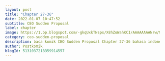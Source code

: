 ```yaml
---
layout: post 
title: "Chapter 27-36"
date: 2022-01-07 10:47:52
subtitle: CEO Sudden Proposal
label: chapter
image: https://1.bp.blogspot.com/-gkqUxkTNsps/X8hZoWahKCI/AAAAAAAANrw/97VA7fGsNpMItqFm5MjWy9Jd6RyZxgOQgCLcBGAsYHQ/s72-c/CEO-Sudden-Proposal.jpg
category: ceo-sudden-proposal
description: baca komik CEO Sudden Proposal Chapter 27-36 bahasa indonesia 
author: Postkomik
blogId: 5131037218359914557
---
```

